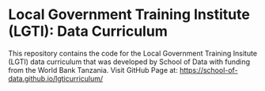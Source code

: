 # Local Government Training Institute (LGTI): Data Curriculum
This repository contains the code for the Local Government Training Insitute (LGTI) data curriculum that was developed by School of Data with funding from the World Bank Tanzania. Visit GitHub Page at: https://school-of-data.github.io/lgticurriculum/
